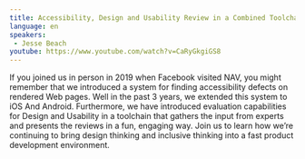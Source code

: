 ```yaml
---
title: Accessibility, Design and Usability Review in a Combined Toolchain
language: en
speakers:
 - Jesse Beach
youtube: https://www.youtube.com/watch?v=CaRyGkgiGS8
---
```


If you joined us in person in 2019 when Facebook visited NAV, you might remember that we introduced a system for finding accessibility defects on rendered Web pages. Well in the past 3 years, we extended this system to iOS And Android. Furthermore, we have introduced evaluation capabilities for Design and Usability in a toolchain that gathers the input from experts and presents the reviews in a fun, engaging way. Join us to learn how we’re continuing to bring design thinking and inclusive thinking into a fast product development environment.